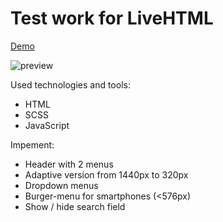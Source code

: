 # Test work for LiveHTML

[Demo](https://irrbis38.github.io/tools/)

![preview](https://user-images.githubusercontent.com/66014974/194088077-dfc7a7d5-0406-47ca-a4cd-5107629b9ccf.jpg)

Used technologies and tools:

- HTML
- SCSS
- JavaScript

Impement:

- Header with 2 menus
- Adaptive version from 1440px to 320px
- Dropdown menus
- Burger-menu for smartphones (<576px)
- Show / hide search field

